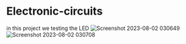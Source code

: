 # Electronic-circuits
in this project we testing the LED
![Screenshot 2023-08-02 030649](https://github.com/LOCO1S/Electronic-circuits/assets/138608097/a7a72782-f55e-4d8a-a32e-34b8686f069c)
![Screenshot 2023-08-02 030708](https://github.com/LOCO1S/Electronic-circuits/assets/138608097/21096482-3151-4b1a-b33f-42a410b41ec7)
